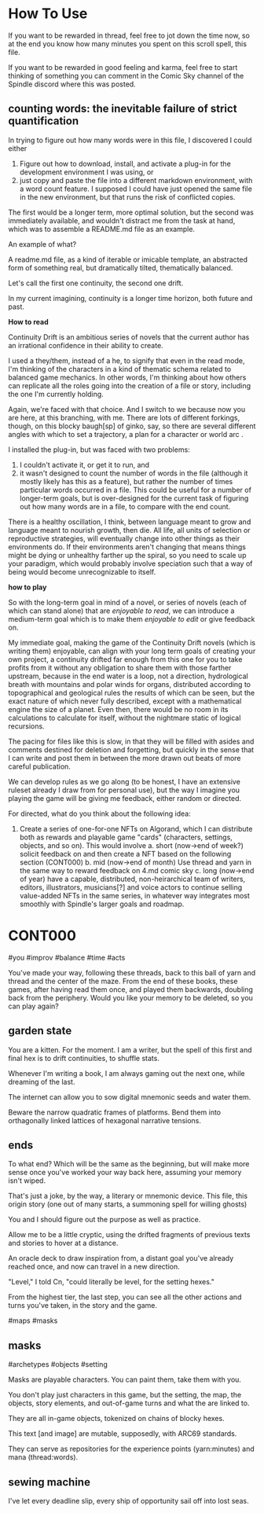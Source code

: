 # How To Use

If you want to be rewarded in thread, feel free to jot down the time now, so at the end you know how many minutes you spent on this scroll spell, this file.

If you want to be rewarded in good feeling and karma, feel free to start thinking of something you can comment in the Comic Sky channel of the Spindle discord where this was posted.

## counting words: the inevitable failure of strict quantification

In trying to figure out how many words were in this file, I discovered I could either

1. Figure out how to download, install, and activate a plug-in for the development environment I was using, or 
2. just copy and paste the file into a different markdown environment, with a word count feature. I supposed I could have just opened the same file in the new environment, but that runs the risk of conflicted copies.



<!--conflicted copies would be a good name for a sci-fi thriller about clones that hate each other-->

The first would be a longer term, more optimal solution, but the second was immediately available, and wouldn't distract me from the task at hand, which was to assemble a README.md file as an example.

An example of what?

A readme.md file, as a kind of iterable or imicable template, an abstracted form of something real, but dramatically tilted, thematically balanced.

Let's call the first one continuity, the second one drift.

In my current imagining, continuity is a longer time horizon, both future and past.

**How to read**

Continuity Drift is an ambitious series of novels that the current author has an irrational confidence in their ability to create.

I used a they/them, instead of a he, to signify that even in the read mode, I'm thinking of the characters in a kind of thematic schema related to balanced game mechanics. In other words, I'm thinking about how others can replicate all the roles going into the creation of a file or story, including the one I'm currently holding.

Again, we're faced with that choice. And I switch to we because now you are here, at this branching, with me. There are lots of different forkings, though, on this blocky baugh[sp] of ginko, say, so there are several different angles with which to set a trajectory, a plan for a character or world arc <!--in a first person narrative, these might be interchangeable-->. 

I installed the plug-in, but was faced with two problems:

1. I couldn't activate it, or get it to run, and
2. it wasn't designed to count the number of words in the file (although it mostly likely has this as a feature), but rather the number of times particular words occurred in a file. This could be useful for a number of longer-term goals, but is over-designed for the current task of figuring out how many words are in a file, to compare with the end count.

There is a healthy oscillation, I think, between language meant to grow and language meant to nourish growth, then die. All life, all units of selection or reproductive strategies, will eventually change into other things as their environments do. If their environments aren't changing that means things might be dying or unhealthy farther up the spiral, so you need to scale up your paradigm, which would probably involve speciation such that a way of being would become unrecognizable to itself.

**how to play**

So with the long-term goal in mind of a novel, or series of novels (each of which can stand alone) that are *enjoyable to read*, we can introduce a medium-term goal which is to make them *enjoyable to edit* or give feedback on.

My immediate goal, making the game of the Continuity Drift novels (which is writing them) enjoyable, can align with your long term goals of creating your own project, a continuity drifted far enough from this one for you to take profits from it without any obligation to share them with those farther upstream, because in the end water is a loop, not a direction, hydrological breath with mountains and polar winds for organs, distributed according to topographical and geological rules the results of which can be seen, but the exact nature of which never fully described, except with a mathematical engine the size of a planet. Even then, there would be no room in its calculations to calculate for itself, without the nightmare static of logical recursions.

The pacing for files like this is slow, in that they will be filled with asides and comments destined for deletion and forgetting, but quickly in the sense that I can write and post them in between the more drawn out beats of more careful publication.

We can develop rules as we go along (to be honest, I have an extensive ruleset already I draw from for personal use), but the way I imagine you playing the game will be giving me feedback, either random or directed.

For directed, what do you think about the following idea:

1. Create a series of one-for-one NFTs on Algorand, which I can distribute both as rewards and playable game "cards" (characters, settings, objects, and so on). This would involve
  a. short (now->end of week?) solicit feedback on and then create a NFT based on the following section (CONT000)
  b. mid (now->end of month) Use thread and yarn in the same way to reward feedback on 4.md comic sky
  c. long (now->end of year) have a capable, distributed, non-heirarchical team of writers, editors, illustrators, musicians[?] and voice actors to continue selling value-added NFTs in the same series, in whatever way integrates most smoothly with Spindle's larger goals and roadmap.  

# CONT000

<!--anacracy: rules, but no rulers-->
#you #improv #balance #time #acts

You've made your way, following these threads, back to this ball of yarn and thread and the center of the maze. From the end of these books, these games, after having read them once, and played them backwards, doubling back from the periphery. Would you like your memory to be deleted, so you can play again?

## garden state

You are a kitten. For the moment. I am a writer, but the spell of this first and final hex is to drift continuities, to shuffle stats.

Whenever I'm writing a book, I am always gaming out the next one, while dreaming of the last. 

The internet can allow you to sow digital mnemonic seeds and water them. 

Beware the narrow quadratic frames of platforms. Bend them into orthagonally linked lattices of hexagonal narrative tensions.

<!--
I'm being poetically imprecise with language like that, so don't follow any apparent rabbit holes too deeply, especially when technical jargon is concerned.

-->
## ends

To what end? Which will be the same as the beginning, but will make more sense once you've worked your way back here, assuming your memory isn't wiped.

That's just a joke, by the way, a literary or mnemonic device. This file, this origin story (one out of many starts, a summoning spell for willing ghosts)

You and I should figure out the purpose as well as practice.

Allow me to be a little cryptic, using the drifted fragments of previous texts and stories to hover at a distance.

An oracle deck to draw inspiration from, a distant goal you've already reached once, and now can travel in a new direction.

"Level," I told Cn, "could literally be level, for the setting hexes."

From the highest tier, the last step, you can see all the other actions and turns you've taken, in the story and the game.

#maps #masks

## masks

#archetypes #objects #setting

Masks are playable characters. You can paint them, take them with you.

You don't play just characters in this game, but the setting, the map, the objects, story elements, and out-of-game turns and what the are linked to.

They are all in-game objects, tokenized on chains of blocky hexes.

This text [and image] are mutable, supposedly, with ARC69 standards.

They can serve as repositories for the experience points (yarn:minutes) and mana (thread:words).

## sewing machine

<!--
Love and excitement are better motivators
than shame and guilt.
-->


I've let every deadline slip,
every ship of opportunity
sail off into lost seas.
